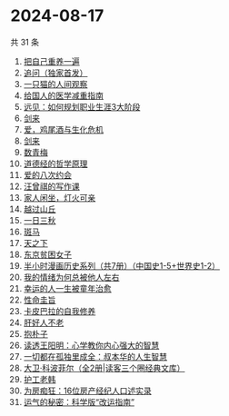 # 2024-08-17

共 31 条

<!-- BEGIN WEREAD -->
<!-- 最后更新时间 2024-08-17 21:13:38 +0800 -->
1. [把自己重养一遍](https://weread.qq.com/web/bookDetail/c7132470813ab91ebg013e73)
1. [追问（独家首发）](https://weread.qq.com/web/bookDetail/e7b322705d0e04e7b85e068)
1. [一只猫的人间观察](https://weread.qq.com/web/bookDetail/22e32e90813ab8eacg012920)
1. [给国人的医学减重指南](https://weread.qq.com/web/bookDetail/ed1324f0813ab91d5g013e7f)
1. [远见：如何规划职业生涯3大阶段](https://weread.qq.com/web/bookDetail/3df32b10716980193df67f5)
1. [剑来](https://weread.qq.com/web/bookDetail/8e5326b07153adcf8e53d42)
1. [爱，鸡尾酒与生化危机](https://weread.qq.com/web/bookDetail/71032a60813ab91feg018273)
1. [剑来](https://weread.qq.com/web/bookDetail/dee32e1071db086fdeef491)
1. [数青梅](https://weread.qq.com/web/bookDetail/2fe32350813ab916cg013260)
1. [道德经的哲学原理](https://weread.qq.com/web/bookDetail/ab032f30813ab8e3fg014904)
1. [爱的八次约会](https://weread.qq.com/web/bookDetail/dfc32660720582eadfcb192)
1. [汪曾祺的写作课](https://weread.qq.com/web/bookDetail/8f5320a07212b3c78f5fac4)
1. [家人闲坐，灯火可亲](https://weread.qq.com/web/bookDetail/10c320a071db56db10cbf8c)
1. [越过山丘](https://weread.qq.com/web/bookDetail/62e32e30813ab907fg01912e)
1. [一日三秋](https://weread.qq.com/web/bookDetail/d0632c2072672b91d060472)
1. [斑马](https://weread.qq.com/web/bookDetail/10332a7072935c611031081)
1. [天之下](https://weread.qq.com/web/bookDetail/4de326a0721770aa4de95f4)
1. [东京贫困女子](https://weread.qq.com/web/bookDetail/26232650726a0c0e262f770)
1. [半小时漫画历史系列（共7册）（中国史1-5+世界史1-2）](https://weread.qq.com/web/bookDetail/5c832be07254c98f5c8923d)
1. [我的情绪为何总被他人左右](https://weread.qq.com/web/bookDetail/85e32e605b3df285e3e7b8e)
1. [幸运的人一生被童年治愈](https://weread.qq.com/web/bookDetail/4e532880724d0d9e4e557b3)
1. [性命圭旨](https://weread.qq.com/web/bookDetail/f4932e40813ab91beg0155d4)
1. [卡皮巴拉的自我修养](https://weread.qq.com/web/bookDetail/1ae32440813ab912ag0174db)
1. [肝好人不老](https://weread.qq.com/web/bookDetail/f8732a40718c788df87af67)
1. [抱朴子](https://weread.qq.com/web/bookDetail/53b32920813ab8536g011933)
1. [读透王阳明：心学教你内心强大的智慧](https://weread.qq.com/web/bookDetail/07332a505c8859073fb788b)
1. [一切都在孤独里成全：叔本华的人生智慧](https://weread.qq.com/web/bookDetail/d7932100718c77f9d7920be)
1. [大卫·科波菲尔（全2册|读客三个圈经典文库）](https://weread.qq.com/web/bookDetail/a27326b0813ab77b5g0157b6)
1. [护工老韩](https://weread.qq.com/web/bookDetail/52032630813ab914bg018404)
1. [为房痴狂：16位房产经纪人口述实录](https://weread.qq.com/web/bookDetail/54732a60813ab912ag018a73)
1. [运气的秘密：科学版“改运指南”](https://weread.qq.com/web/bookDetail/cf132720813ab90ddg010e61)
<!-- END WEREAD -->